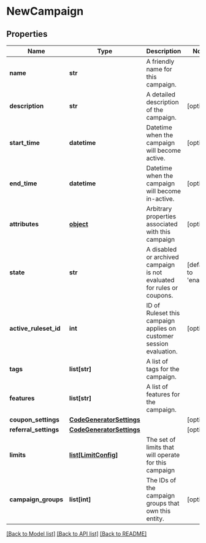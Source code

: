 # NewCampaign

## Properties
Name | Type | Description | Notes
------------ | ------------- | ------------- | -------------
**name** | **str** | A friendly name for this campaign. | 
**description** | **str** | A detailed description of the campaign. | [optional] 
**start_time** | **datetime** | Datetime when the campaign will become active. | [optional] 
**end_time** | **datetime** | Datetime when the campaign will become in-active. | [optional] 
**attributes** | [**object**](.md) | Arbitrary properties associated with this campaign | [optional] 
**state** | **str** | A disabled or archived campaign is not evaluated for rules or coupons.  | [default to 'enabled']
**active_ruleset_id** | **int** | ID of Ruleset this campaign applies on customer session evaluation. | [optional] 
**tags** | **list[str]** | A list of tags for the campaign. | 
**features** | **list[str]** | A list of features for the campaign. | 
**coupon_settings** | [**CodeGeneratorSettings**](CodeGeneratorSettings.md) |  | [optional] 
**referral_settings** | [**CodeGeneratorSettings**](CodeGeneratorSettings.md) |  | [optional] 
**limits** | [**list[LimitConfig]**](LimitConfig.md) | The set of limits that will operate for this campaign | 
**campaign_groups** | **list[int]** | The IDs of the campaign groups that own this entity. | [optional] 

[[Back to Model list]](../README.md#documentation-for-models) [[Back to API list]](../README.md#documentation-for-api-endpoints) [[Back to README]](../README.md)


